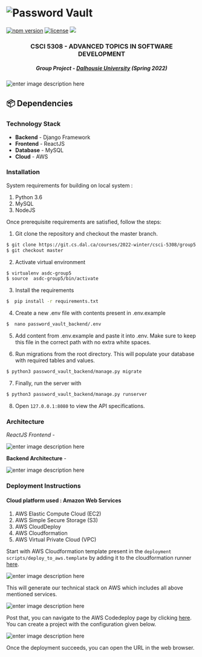 # ![Password Vault](https://gcdnb.pbrd.co/images/NfA6svumiXXi.png)

[](SonarQubeURL) [![npm version](https://img.shields.io/badge/Powered%20by-SonarQube-brightgreen)](http://52.90.114.61/projects/) [![license](https://img.shields.io/github/license/nhn/tui.editor.svg)]() [![](https://img.shields.io/badge/AWS-Codedeploy-green.svg)]()

<h3 align="center"> CSCI 5308 - ADVANCED TOPICS IN SOFTWARE DEVELOPMENT </h3>
<h5 align="center"> Group Project - <a href="https://www.dal.ca.ca/">Dalhousie University</a> (Spring 2022) </h5>

![enter image description here](https://i.imgur.com/mCleVH9.png)
## 📦 Dependencies


### Technology Stack

- **Backend** - Django Framework
- **Frontend** - ReactJS
- **Database** - MySQL
- **Cloud** - AWS



### Installation

System requirements for building on local system :

1. Python 3.6
2. MySQL
3. NodeJS

Once prerequisite requirements are satisfied, follow the steps:

1. Git clone the repository and checkout the master branch.
 ```sh
$ git clone https://git.cs.dal.ca/courses/2022-winter/csci-5308/group5
$ git checkout master
```

2. Activate virtual environment
 ```sh
$ virtualenv asdc-group5
$ source  asdc-group5/bin/activate
```

3. Install the requirements

  ```sh
$  pip install -r requirements.txt
```

4. Create a new .env file with contents present in .env.example
  ```sh
$  nano password_vault_backend/.env
```
5.  Add content from .env.example and paste it into .env. Make sure to keep this file in the correct path with no extra white spaces.

6. Run migrations from the root directory. This will populate your database with required tables and values.
```sh
$ python3 password_vault_backend/manage.py migrate
 ````
7. Finally, run the server with
 ```sh
$ python3 password_vault_backend/manage.py runserver
```
8. Open  `127.0.0.1:8080` to view the API specifications.

### Architecture

*ReactJS Frontend* -

![enter image description here](https://i.imgur.com/bFRLB8j.png)

**Backend Architecture** -

![enter image description here](https://i.imgur.com/gm93zde.png)

### Deployment Instructions

#### Cloud platform used : Amazon Web Services

1. AWS Elastic Compute Cloud (EC2)
2. AWS Simple Secure Storage (S3)
3. AWS CloudDeploy
4. AWS Cloudformation
5. AWS Virtual Private Cloud (VPC)

Start with AWS Cloudformation template present in the `deployment scripts/deploy_to_aws.template` by adding it to the cloudformation runner [here](https://us-east-1.console.aws.amazon.com/cloudformation/home?).

![enter image description here](https://i.imgur.com/cvzeYnr.png)

This will generate our technical stack on AWS which includes all above mentioned services.

![enter image description here](https://i.imgur.com/LIZBuI4.png)

Post that, you can navigate to the AWS Codedeploy page by clicking [here](https://us-east-1.console.aws.amazon.com/codesuite/codedeploy).  You can create a project with the configuration given below.

![enter image description here](https://i.imgur.com/jN2WQt1.png)

Once the deployment succeeds, you can open the URL in the web browser. 